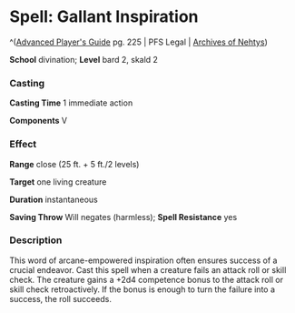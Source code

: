 # Spell: Gallant Inspiration

^([Advanced Player's Guide][ss-gallant-inspiration] pg. 225 | PFS Legal | [Archives of Nehtys][sn-gallant-inspiration])

**School** divination; **Level** bard 2, skald 2

### Casting

**Casting Time** 1 immediate action

**Components** V

### Effect

**Range** close (25 ft. + 5 ft./2 levels)

**Target** one living creature

**Duration** instantaneous

**Saving Throw** Will negates (harmless); **Spell Resistance** yes

### Description

This word of arcane-empowered inspiration often ensures success of a crucial endeavor. Cast this spell when a creature fails an attack roll or skill check. The creature gains a +2d4 competence bonus to the attack roll or skill check retroactively. If the bonus is enough to turn the failure into a success, the roll succeeds.

[ss-gallant-inspiration]: http://paizo.com/pathfinderRPG/v57
[sn-gallant-inspiration]: http://www.archivesofnethys.com/SpellDisplay.aspx?ItemName=Gallant%20Inspiration